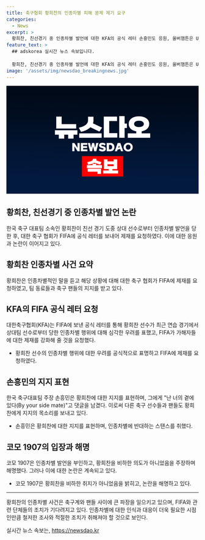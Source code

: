 ```yaml
---
title: 축구협회 황희찬의 인종차별 피해 문제 제기 요구
categories:
  - News
excerpt: >
  황희찬, 친선경기 중 인종차별 발언에 대한 KFA의 공식 레터 손흥민도 응원, 울버햄튼은 UEFA에 제소 예정. 스페인 친선 경기 도중 인종차별 발언을 당한 황희찬, 울버햄튼은 UEFA에 제소 예정임을 밝혔다. 손흥민도 인스타그램에 난 너의 곁에 있다는 댓글과 인종차별을 위한 공간은 없다는 해시태그를 달며 황희찬을 응원했다. 이에 대한축구협회(KFA)는 FIFA에 공식 레터를 보내 황희찬을 모욕한 상대팀에 대한 강화된 제재를 요청했다.
feature_text: >
  ## adskorea 실시간 뉴스 속보입니다.

  황희찬, 친선경기 중 인종차별 발언에 대한 KFA의 공식 레터 손흥민도 응원, 울버햄튼은 UEFA에 제소 예정. 스페인 친선 경기 도중 인종차별 발언을 당한 황희찬, 울버햄튼은 UEFA에 제소 예정임을 밝혔다. 손흥민도 인스타그램에 난 너의 곁에 있다는 댓글과 인종차별을 위한 공간은 없다는 해시태그를 달며 황희찬을 응원했다. 이에 대한축구협회(KFA)는 FIFA에 공식 레터를 보내 황희찬을 모욕한 상대팀에 대한 강화된 제재를 요청했다.
image: '/assets/img/newsdao_breakingnews.jpg'
---
```


<p><img src="/assets/img/newsdao_breakingnews.jpg" alt="adskorea 속보" /></p>

<h2>황희찬, 친선경기 중 인종차별 발언 논란</h2>

<p data-ke-size="size16">한국 축구 대표팀 소속인 황희찬이 친선 경기 도중 상대 선수로부터 인종차별 발언을 당한 후, 대한 축구 협회가 FIFA에 공식 레터를 보내어 제재를 요청하였다. 이에 대한 응원과 논란이 이어지고 있다. </p>

<h2 data-ke-size="size26">황희찬 인종차별 사건 요약</h2>

<p data-ke-size="size16">황희찬은 인종차별적인 말을 듣고 해당 상황에 대해 대한 축구 협회가 FIFA에 제재를 요청하였고, 팀 동료들과 축구 팬들의 지지를 받고 있다.</p>

<h2 data-ke-size="size26">KFA의 FIFA 공식 레터 요청</h2>

<p data-ke-size="size16">대한축구협회(KFA)는 FIFA에 보낸 공식 레터를 통해 황희찬 선수가 최근 연습 경기에서 상대팀 선수로부터 당한 인종차별 행위에 대해 심각한 우려를 표했고, FIFA가 가해자들에 대한 제재를 강화해 줄 것을 요청했다.</p>

<ul>
<li>황희찬 선수의 인종차별 행위에 대한 우려를 공식적으로 표명하고 FIFA에 제재를 요청하였다.</li>
</ul>

<h2 data-ke-size="size26">손흥민의 지지 표현</h2>

<p data-ke-size="size16">한국 축구대표팀 주장 손흥민은 황희찬에 대한 지지를 표현하며, 그에게 "난 너의 곁에 있다(By your side mate)"고 댓글을 남겼다. 이로써 다른 축구 선수들과 팬들도 황희찬에게 지지의 목소리를 보내고 있다.</p>

<ul>
<li>손흥민은 황희찬에 대한 지지를 표현하며, 인종차별에 반대하는 스탠스를 취했다.</li>
</ul>

<h2 data-ke-size="size26">코모 1907의 입장과 해명</h2>

<p data-ke-size="size16">코모 1907은 인종차별 발언을 부인하고, 황희찬을 비하한 의도가 아니었음을 주장하며 해명했다. 그러나 이에 대한 논란은 계속되고 있다.</p>

<ul>
<li>코모 1907은 황희찬을 비하한 취지가 아니었음을 밝히고, 논란을 해명하고 있다.</li>
</ul>

<hr>

<p data-ke-size="size16">황희찬의 인종차별 사건은 축구계와 팬들 사이에 큰 파장을 일으키고 있으며, FIFA와 관련 단체들의 조치가 기다려지고 있다. 인종차별에 대한 인식과 대응이 더욱 필요한 시점인만큼 철저한 조사와 적절한 조치가 취해져야 할 것으로 보인다.</p>
실시간 뉴스 속보는, <a href="https://newsdao.kr" rel="dofollow">https://newsdao.kr</a>


